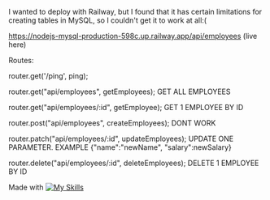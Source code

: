 I wanted to deploy with Railway, but I found that it has certain limitations for creating tables in MySQL, so I couldn't get it to work at all:(


https://nodejs-mysql-production-598c.up.railway.app/api/employees  (live here)

Routes: 

router.get('/ping', ping);

router.get("api/employees", getEmployees);  GET ALL EMPLOYEES

router.get("api/employees/:id", getEmployee); GET 1 EMPLOYEE BY ID

router.post("api/employees", createEmployees); DONT WORK 

router.patch("api/employees/:id", updateEmployees); UPDATE ONE PARAMETER. EXAMPLE {"name":"newName", "salary":newSalary}

router.delete("api/employees/:id", deleteEmployees); DELETE 1 EMPLOYEE BY ID



Made with [![My Skills](https://skillicons.dev/icons?i=js,mysql,nodejs,express&perline=4)](https://skillicons.dev)
